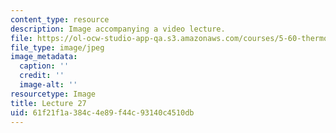 ```yaml
---
content_type: resource
description: Image accompanying a video lecture.
file: https://ol-ocw-studio-app-qa.s3.amazonaws.com/courses/5-60-thermodynamics-kinetics-spring-2008/61f21f1a384c4e89f44c93140c4510db_lec27_th.jpg
file_type: image/jpeg
image_metadata:
  caption: ''
  credit: ''
  image-alt: ''
resourcetype: Image
title: Lecture 27
uid: 61f21f1a-384c-4e89-f44c-93140c4510db
---
```

